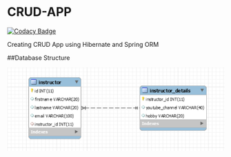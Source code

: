 # CRUD-APP

[![Codacy Badge](https://api.codacy.com/project/badge/Grade/4232c51f93da4a0e9a4ac51fa4c4757e)](https://app.codacy.com/manual/abhishek.vaish_int18/CRUD-APP?utm_source=github.com&utm_medium=referral&utm_content=abhishekv5055/CRUD-APP&utm_campaign=Badge_Grade_Dashboard)

Creating CRUD App using Hibernate and Spring ORM


##Database Structure

![Image_of_database_structure](src/img/database_structure.PNG)

